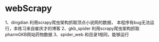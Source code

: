 # webScrapy
1、dingdian 利用scrapy爬虫架构抓取顶点小说网的数据，
本程序有bug无法运行，本练习来自崔庆才的博客
2、gkb_spider 利用scrapy爬虫架构抓取pharmGKB网站药物数据
3、spider_web 和目录1相同，能够运行
